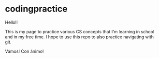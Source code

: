 # codingpractice

Hello!!

This is my page to practice various CS concepts that I'm learning in school and in my free time. I hope to use this repo to also practice navigating with git. 

Vamos! Con ánimo!
